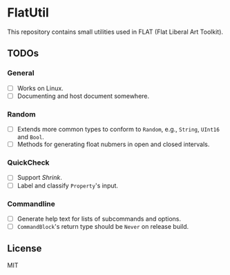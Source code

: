 # FlatUtil

This repository contains small utilities used in FLAT (Flat Liberal Art Toolkit).

## TODOs

### General

- [ ] Works on Linux.
- [ ] Documenting and host document somewhere.

### Random

- [ ] Extends more common types to conform to `Random`, e.g., `String`, `UInt16` and `Bool`.
- [ ] Methods for generating float nubmers in open and closed intervals.

### QuickCheck

- [ ] Support _Shrink_.
- [ ] Label and classify `Property`'s input.

### Commandline

- [ ] Generate help text for lists of subcommands and options.
- [ ] `CommandBlock`'s return type should be `Never` on release build.

## License

MIT
